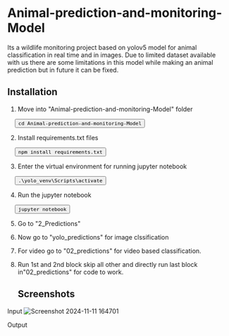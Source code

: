 # Animal-prediction-and-monitoring-Model
 Its a wildlife monitoring project based on yolov5 model for animal classification in real time and in images. Due to limited dataset available with us there are some limitations in this model while making an animal prediction but in future it can be fixed.

## Installation 
1. Move into "Animal-prediction-and-monitoring-Model" folder
<pre>
  <button onclick="navigator.clipboard.writeText('cd desktop')"><code>cd Animal-prediction-and-monitoring-Model</code></button>
</pre>
2. Install requirements.txt files
<pre>
  <button onclick="navigator.clipboard.writeText('cd desktop')"><code>npm install requirements.txt</code></button>
</pre>
3. Enter the virtual environment for running jupyter notebook
<pre>
  <button onclick="navigator.clipboard.writeText('cd desktop')"><code>.\yolo_venv\Scripts\activate</code></button>
</pre>
4. Run the jupyter notebook
<pre>
  <button onclick="navigator.clipboard.writeText('cd desktop')"><code>jupyter notebook</code></button>
</pre>
5. Go to "2_Predictions"
6. Now go to "yolo_predictions" for image clssification
7. For video go to "02_predictions" for video based classification.
8. Run 1st and 2nd block skip all other and directly run last block in"02_predictions" for code to work.

   ## Screenshots

Input
![Screenshot 2024-11-11 164701](https://github.com/user-attachments/assets/051fcb7b-777a-4e43-9345-cf926f2392d4)

Output

